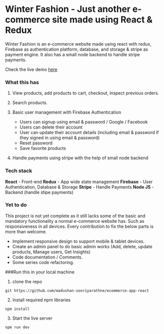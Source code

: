 # Winter Fashion - Just another e-commerce site made using React & Redux

Winter Fashion is an e-commerce website made using react with redux, Firebase as authentication platform, database, and storage & stripe as payment engine. It also has a small node backend to handle stripe payments.

Check the live demo [here](https://winter-fashion.herokuapp.com/)

### What this has

1. View products, add products to cart, checkout, inspect previous orders.

1. Search products.

1. Basic user management with Firebase Authentication

   - Users can signup using email & password / Google / Facebook
   - Users can delete their account
   - User can update their account details (including email & password if they signed in using email & password)
   - Reset password
   - Save favorite products

1. Handle payments using stripe with the help of small node backend

### Tech stack

**React** - Front-end
**Redux** - App wide state management
**Firebase** - User Authentication, Database & Storage
**Stripe** - Handle Payments
**Node JS** - Backend (handle stipe payments)

### Yet to do

This project is not yet complete as it still lacks some of the basic and mandatory functionality a normal e-commerce website has. Such as responsiveness in all devices. Every contribution to fix the below parts is more than welcome.

- Implement responsive design to support mobile & tablet devices.
- Create an admin panel to do basic admin works (Add, delete, update products, Manage users, Get Insights)
- Code documentation / Comments.
- Some series code refactoring.

###Run this in your local machine

1. clone the repo

```
git https://github.com/madushan-sooriyarathne/ecommerce-app-react
```

2. Install required npm libraries

```
npm install
```

3. Start the live server

```
npm run dev
```
